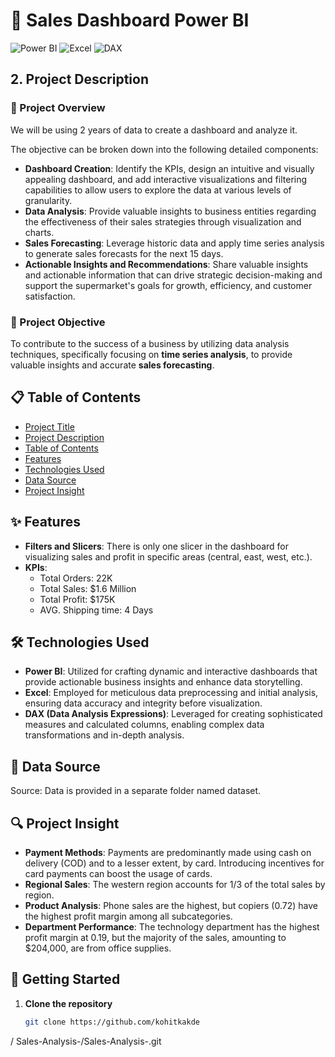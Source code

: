 # 🎯 Sales Dashboard Power BI

![Power BI](https://img.shields.io/badge/Power%20BI-Dashboard-yellow) ![Excel](https://img.shields.io/badge/Excel-Data%20Preprocessing-green) ![DAX](https://img.shields.io/badge/DAX-Analysis-blue)

## 2. Project Description

### 📝 Project Overview

We will be using 2 years of data to create a dashboard and analyze it.

The objective can be broken down into the following detailed components:

- **Dashboard Creation**: Identify the KPIs, design an intuitive and visually appealing dashboard, and add interactive visualizations and filtering capabilities to allow users to explore the data at various levels of granularity.
- **Data Analysis**: Provide valuable insights to business entities regarding the effectiveness of their sales strategies through visualization and charts.
- **Sales Forecasting**: Leverage historic data and apply time series analysis to generate sales forecasts for the next 15 days.
- **Actionable Insights and Recommendations**: Share valuable insights and actionable information that can drive strategic decision-making and support the supermarket's goals for growth, efficiency, and customer satisfaction.

### 🎯 Project Objective

To contribute to the success of a business by utilizing data analysis techniques, specifically focusing on **time series analysis**, to provide valuable insights and accurate **sales forecasting**.

## 📋 Table of Contents

- [Project Title](#-sales-dashboard-power-bi)
- [Project Description](#2-project-description)
- [Table of Contents](#-table-of-contents)
- [Features](#-features)
- [Technologies Used](#-technologies-used)
- [Data Source](#-data-source)
- [Project Insight](#-project-insight)

## ✨ Features

- **Filters and Slicers**: There is only one slicer in the dashboard for visualizing sales and profit in specific areas (central, east, west, etc.).
- **KPIs**:
  - Total Orders: 22K
  - Total Sales: $1.6 Million
  - Total Profit: $175K
  - AVG. Shipping time: 4 Days

## 🛠 Technologies Used

- **Power BI**: Utilized for crafting dynamic and interactive dashboards that provide actionable business insights and enhance data storytelling.
- **Excel**: Employed for meticulous data preprocessing and initial analysis, ensuring data accuracy and integrity before visualization.
- **DAX (Data Analysis Expressions)**: Leveraged for creating sophisticated measures and calculated columns, enabling complex data transformations and in-depth analysis.

## 📂 Data Source

Source: Data is provided in a separate folder named dataset.

## 🔍 Project Insight

- **Payment Methods**: Payments are predominantly made using cash on delivery (COD) and to a lesser extent, by card. Introducing incentives for card payments can boost the usage of cards.
- **Regional Sales**: The western region accounts for 1/3 of the total sales by region.
- **Product Analysis**: Phone sales are the highest, but copiers (0.72) have the highest profit margin among all subcategories.
- **Department Performance**: The technology department has the highest profit margin at 0.19, but the majority of the sales, amounting to $204,000, are from office supplies.

## 🚀 Getting Started

1. **Clone the repository**
   ```sh
   git clone https://github.com/kohitkakde
/
Sales-Analysis-/Sales-Analysis-.git
